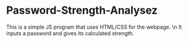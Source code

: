 # Password-Strength-Analysez
This is a simple JS program that uses HTML/CSS for the webpage. \n
It inputs a password and gives its calculated strength.
